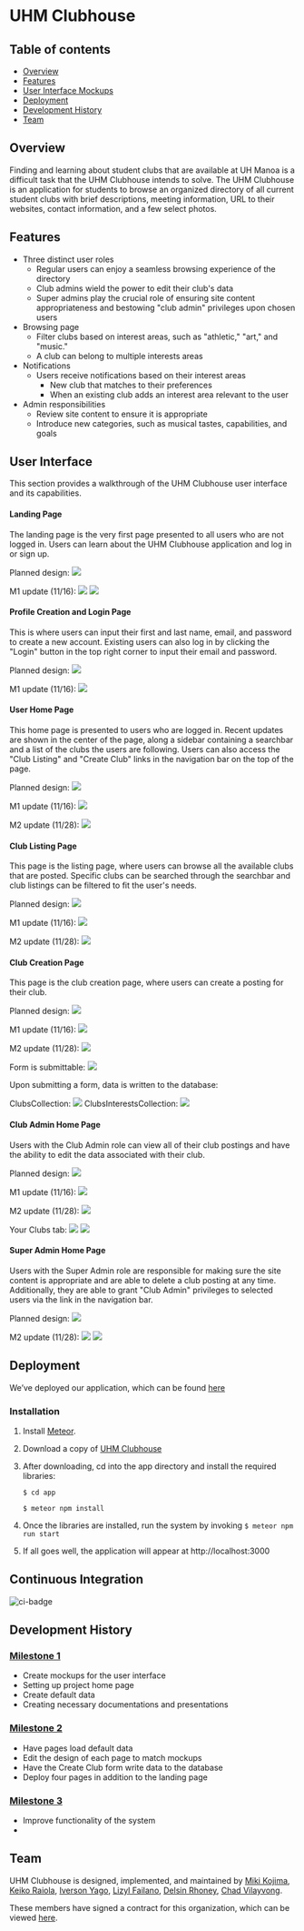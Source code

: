 # UHM Clubhouse

## Table of contents

* [Overview](#overview)
* [Features](#features)
* [User Interface Mockups](#user-interface-mockups)
* [Deployment](#deployment)
* [Development History](#development-history)
* [Team](#team)


## Overview 
Finding and learning about student clubs that are available at UH Manoa is a difficult task that the UHM Clubhouse intends to solve. The UHM Clubhouse is an application for students to browse an organized directory of all current student clubs with brief descriptions, meeting information, URL to their websites, contact information, and a few select photos.

## Features
* Three distinct user roles
  * Regular users can enjoy a seamless browsing experience of the directory
  * Club admins wield the power to edit their club's data
  * Super admins play the crucial role of ensuring site content appropriateness and bestowing "club admin" privileges upon chosen users
* Browsing page
  * Filter clubs based on interest areas, such as "athletic," "art," and "music." 
  * A club can belong to multiple interests areas
* Notifications
  * Users receive notifications based on their interest areas
    * New club that matches to their preferences
    * When an existing club adds an interest area relevant to the user
* Admin responsibilities
  * Review site content to ensure it is appropriate
  * Introduce new categories, such as musical tastes, capabilities, and goals


## User Interface 
This section provides a walkthrough of the UHM Clubhouse user interface and its capabilities.

#### Landing Page
The landing page is the very first page presented to all users who are not logged in. Users can learn about the UHM Clubhouse application and log in or sign up.

Planned design:
<img src="images/landing.png">

M1 update (11/16):
<img src="images/m1-landing1.png">
<img src="images/m1-landing2.png">


#### Profile Creation and Login Page
This is where users can input their first and last name, email, and password to create a new account. Existing users can also log in by clicking the "Login" button in the top right corner to input their email and password.

Planned design:
<img src="images/signin.png">

M1 update (11/16):
<img src="images/m1-signin.png">

#### User Home Page
This home page is presented to users who are logged in. Recent updates are shown in the center of the page, along a sidebar containing a searchbar and a list of the clubs the users are following. Users can also access the "Club Listing" and "Create Club" links in the navigation bar on the top of the page.

Planned design:
<img src="images/user-landing.png">

M1 update (11/16):
<img src="images/m1-userlanding.png">

M2 update (11/28):
<img src="images/m2-userlanding.png">

#### Club Listing Page
This page is the listing page, where users can browse all the available clubs that are posted. Specific clubs can be searched through the searchbar and club listings can be filtered to fit the user's needs. 

Planned design:
<img src="images/club-listing.png">

M1 update (11/16):
<img src="images/m1-userclublisting.png">

M2 update (11/28):
<img src="images/m2-clublisting.png">

#### Club Creation Page
This page is the club creation page, where users can create a posting for their club. 

Planned design:
<img src="images/create-club.png">

M1 update (11/16):
<img src="images/m1-createclubs.png">

M2 update (11/28):
<img src="images/m2-createclub.png">

Form is submittable:
<img src="images/m2-createclubform.png">


Upon submitting a form, data is written to the database:

ClubsCollection:
<img src="images/m2-write1.png">
ClubsInterestsCollection:
<img src="images/m2-write2.png">

#### Club Admin Home Page
Users with the Club Admin role can view all of their club postings and have the ability to edit the data associated with their club.

Planned design:
<img src="images/edit-club.png">

M1 update (11/16):
<img src="images/m1-useryourclubs.png">

M2 update (11/28):
<img src="images/m2-clubadmin.png">

Your Clubs tab:
<img src="images/m2-editclub.png">
<img src="images/m2-editclubform.png">

#### Super Admin Home Page
Users with the Super Admin role are responsible for making sure the site content is appropriate and are able to delete a club posting at any time. Additionally, they are able to grant "Club Admin" privileges to selected users via the link in the navigation bar.

Planned design:
<img src="images/super-admin.png">

M2 update (11/28):
<img src="images/m2-sadmin.png">
<img src="images/m2-sadminset.png">

## Deployment
We’ve deployed our application, which can be found [here](https://uhm-clubhouse.xyz/)
### Installation
1. Install [Meteor](https://www.meteor.com/install).

2. Download a copy of [UHM Clubhouse](https://github.com/uhm-clubhouse/uhm-clubhouse) 
3. After downloading, cd into the app directory and install the required libraries:

    ``
    $ cd app
    ``

    ``
    $ meteor npm install
    ``
4. Once the libraries are installed, run the system by invoking
    ``
    $ meteor npm run start
    ``
5. If all goes well, the application will appear at http://localhost:3000

## Continuous Integration
![ci-badge](https://github.com/uhm-clubhouse/uhm-clubhouse/workflows/ci-uhm-clubhouse/badge.svg)

## Development History
### [Milestone 1](https://github.com/orgs/uhm-clubhouse/projects/2)
* Create mockups for the user interface
* Setting up project home page
* Create default data
* Creating necessary documentations and presentations

### [Milestone 2](https://github.com/orgs/uhm-clubhouse/projects/5)
* Have pages load default data
* Edit the design of each page to match mockups
* Have the Create Club form write data to the database
* Deploy four pages in addition to the landing page

### [Milestone 3](https://github.com/orgs/uhm-clubhouse/projects/6)
* Improve functionality of the system
* 
     
## Team
UHM Clubhouse is designed, implemented, and maintained by [Miki Kojima](https://github.com/miki-x2), [Keiko Raiola](https://github.com/keikotr), [Iverson Yago](https://github.com/iversony1), [Lizyl Failano](https://github.com/lizylf), [Delsin Rhoney](https://github.com/DelsinRhoney), [Chad Vilayvong](https://github.com/Chadv2). 

These members have signed a contract for this organization, which can be viewed [here](https://docs.google.com/document/d/17iacQBDx85FvQOAC1Jws0_lws82LN-tlW3v9oX7Rp2A/edit?usp=sharing).


